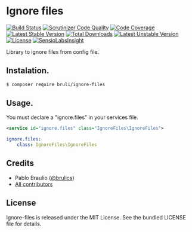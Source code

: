 # Ignore files
[![Build Status](https://travis-ci.org/bruli/ignore-files.svg?branch=master)](https://travis-ci.org/bruli/ignore-files)
[![Scrutinizer Code Quality](https://scrutinizer-ci.com/g/bruli/ignore-files/badges/quality-score.png?b=master)](https://scrutinizer-ci.com/g/bruli/ignore-files/?branch=master)
[![Code Coverage](https://scrutinizer-ci.com/g/bruli/ignore-files/badges/coverage.png?b=master)](https://scrutinizer-ci.com/g/bruli/ignore-files/?branch=master)
[![Latest Stable Version](https://poser.pugx.org/bruli/ignore-files/v/stable.svg)](https://packagist.org/packages/bruli/ignore-files) [![Total Downloads](https://poser.pugx.org/bruli/ignore-files/downloads)](https://packagist.org/packages/bruli/ignore-files) [![Latest Unstable Version](https://poser.pugx.org/bruli/ignore-files/v/unstable.svg)](https://packagist.org/packages/bruli/ignore-files) [![License](https://poser.pugx.org/bruli/ignore-files/license.svg)](https://packagist.org/packages/bruli/ignore-files)
[![SensioLabsInsight](https://insight.sensiolabs.com/projects/a88a81c4-a487-49a9-b869-ad07d1a9bf09/mini.png)](https://insight.sensiolabs.com/projects/a88a81c4-a487-49a9-b869-ad07d1a9bf09)

Library to ignore files from config file.

## Instalation.
```bash
$ composer require bruli/ignore-files
```
## Usage.
You must declare a "ignore.files" in your services file.
```xml
<service id="ignore.files" class="IgnoreFiles\IgnoreFiles">
```
```yaml
ignore.files:
    class: IgnoreFiles\IgnoreFiles
```
## Credits

* Pablo Braulio ([@brulics](https://twitter.com/brulics))
* [All contributors](https://github.com/bruli/ignore-files/graphs/contributors)

## License

Ignore-files is released under the MIT License. See the bundled LICENSE file for details.
